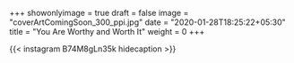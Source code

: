 +++
showonlyimage = true
draft = false
image = "coverArtComingSoon_300_ppi.jpg"
date = "2020-01-28T18:25:22+05:30"
title = "You Are Worthy and Worth It"
weight = 0
+++


{{< instagram B74M8gLn35k hidecaption >}}
